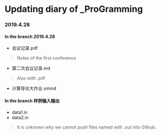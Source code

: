 # Updating diary of _ProGramming

### 2019.4.28
#### In the branch 2019.4.28
* 会议记录.pdf
> Notes of the first conference
* 第二次会议记录.md
> Also with .pdf
* 计算导论大作业.xmind

#### In the branch 样例输入输出
* data1.in
* data2.in
> It is unknown why we cannot push files named with .out into Github.
